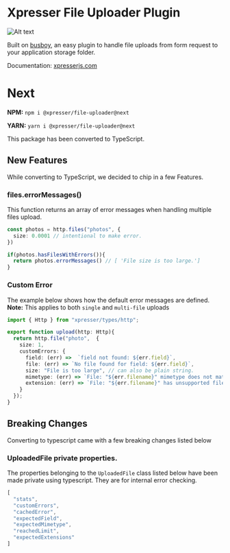 # Xpresser File Uploader Plugin

![Alt text](https://cdn.jsdelivr.net/npm/xpresser/xpresser-logo-black.png "Xpresser Logo")

Built on [busboy](https://npmjs.com/package/busboy), an easy plugin to handle file uploads from form request to your
application storage folder.

Documentation: [xpresserjs.com](https://xpresserjs.com/plugins/@xpresser/file-uploader/)

# Next
**NPM:** `npm i @xpresser/file-uploader@next`

**YARN:** `yarn i @xpresser/file-uploader@next`

This package has been converted to TypeScript.

## New Features
While converting to TypeScript, we decided to chip in a few Features.

### files.errorMessages()
This function returns an array of error messages when handling multiple files upload.
```typescript
const photos = http.files("photos", {
  size: 0.0001 // intentional to make error.
})

if(photos.hasFilesWithErrors()){
  return photos.errorMessages() // [ 'File size is too large.']
}
```

### Custom Error
The example below shows how the default error messages are defined.
<br/>
**Note:** This applies to both `single` and `multi-file` uploads
```typescript
import { Http } from "xpresser/types/http";

export function upload(http: Http){
  return http.file("photo",  {
    size: 1,
    customErrors: {
      field: (err) =>  `field not found: ${err.field}`,
      file: (err) => `No file found for field: ${err.field}`,
      size: "File is too large", // can also be plain string.
      mimetype: (err) => `File: "${err.filename}" mimetype does not match the expected mimetype: ${err.expected}`,
      extension: (err) => `File: "${err.filename}" has unsupported file extension`
    }
  });
}
```

## Breaking Changes
Converting to typescript came with a few breaking changes listed below

### UploadedFile private properties.

The properties belonging to the `UploadedFile` class listed below have been made private using typescript.
They are for internal error checking.

```typescript
[
  "stats",
  "customErrors",
  "cachedError",
  "expectedField",
  "expectedMimetype",
  "reachedLimit",
  "expectedExtensions"
]
```


